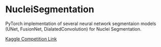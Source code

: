 # NucleiSegmentation

PyTorch implementation of several neural network segmentaion models (UNet, FusionNet, DialatedConvolution) for Nuclei Segmentation. 

[Kaggle Competition Link](https://www.kaggle.com/c/data-science-bowl-2018/overview)

